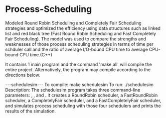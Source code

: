 # Process-Scheduling

Modeled Round Robin Scheduling and Completely Fair Scheduling strategies and optimized the efficiency using data structures such as linked list and red black tree (Fast Round Robin Scheduling and Fast Completely Fair Scheduling). The model was used to compare the strengths and weaknesses of those process scheduling strategies in terms of time per schduler call and the ratio of average I/O-bound CPU time to average CPU-bound CPU time.(C++)

It contains 1 main program and the command 'make all' will compile the entire project. Alternatively, the program may compile according to the directions below.


---schedulesim---
To compile: make schedulesim
To run: ./schedulesim <number of CPU bound processes> <number of IO bound processes> <number of cycles to simulate> 
Description:
The schedulesim program takes three command-line parameters: <number of CPU bound processes>, <number of IO bound processes>,  and <number of cycles to simulate>. It creates a RoundRobin scheduler, a FastRoundRobin scheduler, a CompletelyFair  scheduler, and a FastCompletelyFair scheduler, and simulates process scheduling with those four schedulers and prints the results of the simulation.
